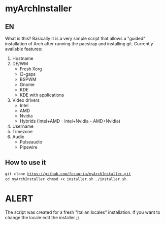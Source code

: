 # myArchInstaller

**EN**
------
What is this?
Basically it is a very simple script that allows a "guided" installation of Arch after running the pacstrap and installing git. 
Currently available features:
1. Hostname
2. DE/WM
   * Fresh Xorg
   * i3-gaps
   * BSPWM
   * Gnome
   * KDE
   * KDE with applications
3. Video drivers
   * Intel
   * AMD
   * Nvidia
   * Hybrids (Intel+AMD - Intel+Nvidia - AMD+Nvidia)
4. Username
5. Timezone
6. Audio
   * Pulseaudio
   * Pipewire
  
How to use it
-------------

<code>git clone https://github.com/fccapria/myArchInstaller.git
cd myArchInstaller
chmod +x installer.sh
./installer.sh</code>.</p>

# ALERT
The script was created for a fresh "Italian locales" installation. If you want to change the locale edit the installer ;)
